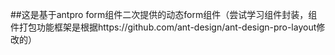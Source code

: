 ##这是基于antpro form组件二次提供的动态form组件（尝试学习组件封装，组件打包功能框架是根据https://github.com/ant-design/ant-design-pro-layout修改的）
